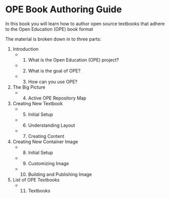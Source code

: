 <!-- #region -->
OPE Book Authoring Guide
=====================================

In this book you will learn how to author open source textbooks that adhere to the Open Education (OPE) book format


The material is broken down in to three parts: 
1. Introduction
    - 1. What is the Open Education (OPE) project?
    - 2. What is the goal of OPE?
    - 3. How can you use OPE?
2. The Big Picture
    - 4. Active OPE Repository Map
3. Creating New Textbook
    - 5. Initial Setup
    - 6. Understanding Layout
    - 7. Creating Content
4. Creating New Container Image
    - 8. Initial Setup
    - 9. Customizing Image
    - 10. Building and Publishing Image
5. List of OPE Textbooks
    - 11. Textbooks

<!-- #endregion -->
